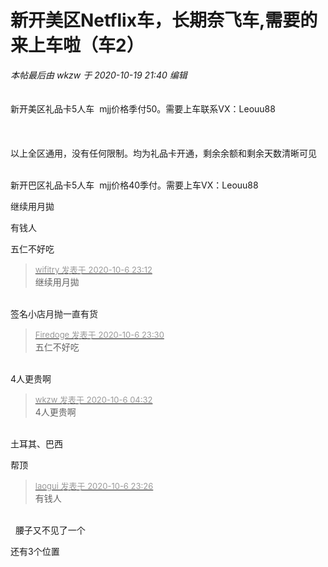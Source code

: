 # 新开美区Netflix车，长期奈飞车,需要的来上车啦（车2）


<i class="pstatus"> 本帖最后由 wkzw 于 2020-10-19 21:40 编辑 </i><br />
<br />
<img id="aimg_YQ44B" onclick="zoom(this, this.src, 0, 0, 0)" class="zoom" src="https://ftp.bmp.ovh/imgs/2020/10/f70fb963e0cef681.png" onmouseover="img_onmouseoverfunc(this)" onload="thumbImg(this)" border="0" alt="" /><br />
<br />
新开美区礼品卡5人车&nbsp;&nbsp;mjj价格季付50。需要上车联系VX：Leouu88&nbsp;&nbsp;<br />
<br />
<br />
<br />
以上全区通用，没有任何限制。均为礼品卡开通，剩余余额和剩余天数清晰可见<br />


<img id="aimg_s7FBJ" onclick="zoom(this, this.src, 0, 0, 0)" class="zoom" src="https://ftp.bmp.ovh/imgs/2020/10/20ba8f9d7ee48dd1.png" onmouseover="img_onmouseoverfunc(this)" onload="thumbImg(this)" border="0" alt="" /><br />
<br />
新开巴区礼品卡5人车&nbsp;&nbsp;mjj价格40季付。需要上车VX：Leouu88&nbsp;&nbsp;

继续用月拋

有钱人

五仁不好吃

<div class="quote"><blockquote><font size="2"><a href="https://www.hostloc.com/forum.php?mod=redirect&amp;goto=findpost&amp;pid=9266326&amp;ptid=751522" target="_blank"><font color="#999999">wifitry 发表于 2020-10-6 23:12</font></a></font><br />
继续用月拋</blockquote></div><br />
签名小店月抛一直有货 <img src="static/image/smiley/default/lol.gif" smilieid="12" border="0" alt="" />

<div class="quote"><blockquote><font size="2"><a href="https://www.hostloc.com/forum.php?mod=redirect&amp;goto=findpost&amp;pid=9266381&amp;ptid=751522" target="_blank"><font color="#999999">Firedoge 发表于 2020-10-6 23:30</font></a></font><br />
五仁不好吃</blockquote></div><br />
4人更贵啊<img src="static/image/smiley/yct/022.gif" smilieid="42" border="0" alt="" /> 

<div class="quote"><blockquote><font size="2"><a href="https://www.hostloc.com/forum.php?mod=redirect&amp;goto=findpost&amp;pid=9266495&amp;ptid=751522" target="_blank"><font color="#999999">wkzw 发表于 2020-10-6 04:32</font></a></font><br />
4人更贵啊</blockquote></div><br />
土耳其、巴西

帮顶

<div class="quote"><blockquote><font size="2"><a href="https://www.hostloc.com/forum.php?mod=redirect&amp;goto=findpost&amp;pid=9266370&amp;ptid=751522" target="_blank"><font color="#999999">laogui 发表于 2020-10-6 23:26</font></a></font><br />
有钱人</blockquote></div><br />
<img src="static/image/smiley/yct/014.gif" smilieid="45" border="0" alt="" />&nbsp;&nbsp;腰子又不见了一个

还有3个位置&nbsp;&nbsp;<img src="static/image/smiley/yct/019.gif" smilieid="49" border="0" alt="" />
